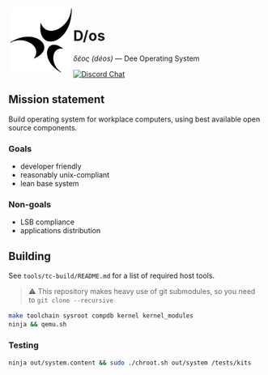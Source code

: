 <img align="left" height="128" src="D-os.gif">

# D/os

_δέος (déos)_ — Dee Operating System

[![Discord Chat](https://img.shields.io/discord/829063383008411738?logo=discord&style=for-the-badge)](https://discord.gg/6XpbT785kn)

## Mission statement

Build operating system for workplace computers,
using best available open source components.

### Goals

- developer friendly
- reasonably unix-compliant
- lean base system

### Non-goals

- LSB compliance
- applications distribution

## Building

See `tools/tc-build/README.md` for a list of required host tools.

> :warning: This repository makes heavy use of git submodules, so you need to `git clone --recursive`

```sh
make toolchain sysroot compdb kernel kernel_modules
ninja && qemu.sh
```

### Testing

```sh
ninja out/system.content && sudo ./chroot.sh out/system /tests/kits
```
